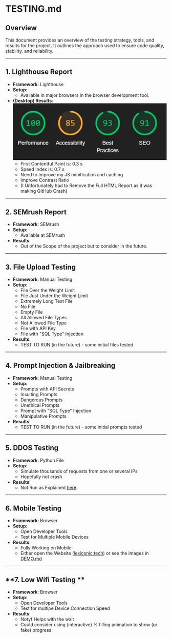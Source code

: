 # **TESTING.md**

## **Overview**

This document provides an overview of the testing strategy, tools, and results for the project. It outlines the approach used to ensure code quality, stability, and reliability.

---

## **1. Lighthouse Report**

- **Framework**: Lighthouse 
- **Setup**:
  - Available in major browsers in the browser development tool.
- **(Desktop) Results**:
![1737093208284](image/TESTING/1737093208284.png)
    - First Contentful Paint is: 0.3 s
    - Speed Index is: 0.7 s
    - Need to Improve my JS minification and caching
    - Improve Contrast Ratio
  - (I Unfortunately had to Remove the Full HTML Report as it was making GitHub Crash)

---

## **2. SEMrush Report**

- **Framework**: SEMrush 
- **Setup**:
  - Available at SEMrush
- **Results**:
  - Out of the Scope of the project but to consider in the future.

---

## **3. File Upload Testing**

- **Framework**: Manual Testing 
- **Setup**:
  - File Over the Weight Limit
  - File Just Under the Weight Limit
  - Extremely Long Text File
  - No File
  - Empty File
  - All Allowed File Types
  - Not Allowed File Type
  - File with API Key
  - File with "SQL Type" Injection
- **Results**:
  - TEST TO RUN (in the future) - some initial files tested

---

## **4. Prompt Injection & Jailbreaking**

- **Framework**: Manual Testing 
- **Setup**:
  - Prompts with API Secrets
  - Insulting Prompts
  - Dangerous Prompts
  - Unethical Prompts
  - Prompt with "SQL Type" Injection
  - Manipulative Prompts
- **Results**:
  - TEST TO RUN (in the future) - some initial prompts tested

---

## **5. DDOS Testing**

- **Framework**: Python File 
- **Setup**:
  - Simulate thousands of requests from one or several IPs
  - Hopefully not crash
- **Results**:
    - Not Run as Explained [here](/test/ddos_test.py).


--- 

## **6. Mobile Testing**

- **Framework**: Browser 
- **Setup**:
  - Open Developer Tools
  - Test for Multiple Mobile Devices 
- **Results**:
  - Fully Working on Mobile
  - Either open the Website ([lexiconic.tech](lexiconic.tech)) or see the images in [DEMO.md](/DEMO.md)

---

## **7. Low Wifi Testing **

- **Framework**: Browser 
- **Setup**:
  - Open Developer Tools
  - Test for multipe Device Connection Speed
- **Results**:
  - Notyf Helps with the wait
  - Could consider using (interactive) % filling animation to show (or fake) progress
